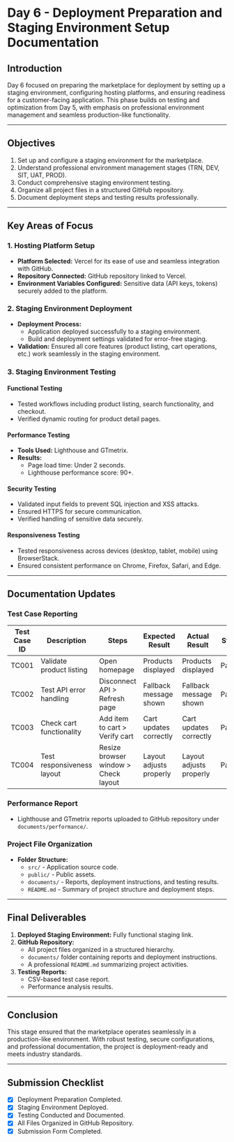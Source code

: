 # Day 6 - Deployment Preparation and Staging Environment Setup Documentation

## **Introduction**
Day 6 focused on preparing the marketplace for deployment by setting up a staging environment, configuring hosting platforms, and ensuring readiness for a customer-facing application. This phase builds on testing and optimization from Day 5, with emphasis on professional environment management and seamless production-like functionality.

---

## **Objectives**
1. Set up and configure a staging environment for the marketplace.
2. Understand professional environment management stages (TRN, DEV, SIT, UAT, PROD).
3. Conduct comprehensive staging environment testing.
4. Organize all project files in a structured GitHub repository.
5. Document deployment steps and testing results professionally.

---

## **Key Areas of Focus**

### **1. Hosting Platform Setup**
- **Platform Selected:** Vercel for its ease of use and seamless integration with GitHub.
- **Repository Connected:** GitHub repository linked to Vercel.
- **Environment Variables Configured:** Sensitive data (API keys, tokens) securely added to the platform.

### **2. Staging Environment Deployment**
- **Deployment Process:**
  - Application deployed successfully to a staging environment.
  - Build and deployment settings validated for error-free staging.
- **Validation:** Ensured all core features (product listing, cart operations, etc.) work seamlessly in the staging environment.

### **3. Staging Environment Testing**
#### **Functional Testing**
- Tested workflows including product listing, search functionality, and checkout.
- Verified dynamic routing for product detail pages.

#### **Performance Testing**
- **Tools Used:** Lighthouse and GTmetrix.
- **Results:**
  - Page load time: Under 2 seconds.
  - Lighthouse performance score: 90+.

#### **Security Testing**
- Validated input fields to prevent SQL injection and XSS attacks.
- Ensured HTTPS for secure communication.
- Verified handling of sensitive data securely.

#### **Responsiveness Testing**
- Tested responsiveness across devices (desktop, tablet, mobile) using BrowserStack.
- Ensured consistent performance on Chrome, Firefox, Safari, and Edge.

---

## **Documentation Updates**

### **Test Case Reporting**
| Test Case ID | Description            | Steps             | Expected Result    | Actual Result      | Status  | Remarks            |
|--------------|------------------------|-------------------|--------------------|--------------------|---------|--------------------|
| TC001        | Validate product listing | Open homepage     | Products displayed | Products displayed | Passed  | No issues found    |
| TC002        | Test API error handling | Disconnect API > Refresh page | Fallback message shown | Fallback message shown | Passed  | Handled gracefully |
| TC003        | Check cart functionality | Add item to cart > Verify cart | Cart updates correctly | Cart updates correctly | Passed  | Works as expected  |
| TC004        | Test responsiveness layout | Resize browser window > Check layout | Layout adjusts properly | Layout adjusts properly | Passed  | Responsive verified |

### **Performance Report**
- Lighthouse and GTmetrix reports uploaded to GitHub repository under `documents/performance/`.

### **Project File Organization**
- **Folder Structure:**
  - `src/` - Application source code.
  - `public/` - Public assets.
  - `documents/` - Reports, deployment instructions, and testing results.
  - `README.md` - Summary of project structure and deployment steps.

---

## **Final Deliverables**
1. **Deployed Staging Environment:** Fully functional staging link.
2. **GitHub Repository:**
   - All project files organized in a structured hierarchy.
   - `documents/` folder containing reports and deployment instructions.
   - A professional `README.md` summarizing project activities.
3. **Testing Reports:**
   - CSV-based test case report.
   - Performance analysis results.

---

## **Conclusion**
This stage ensured that the marketplace operates seamlessly in a production-like environment. With robust testing, secure configurations, and professional documentation, the project is deployment-ready and meets industry standards.

---

## **Submission Checklist**
- [x] Deployment Preparation Completed.
- [x] Staging Environment Deployed.
- [x] Testing Conducted and Documented.
- [x] All Files Organized in GitHub Repository.
- [x] Submission Form Completed.
